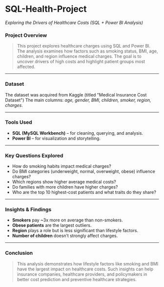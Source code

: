 # SQL-Health-Project
*Exploring the Drivers of Healthcare Costs (SQL + Power BI Analysis)*

### **Project Overview**
> This project explores healthcare charges using SQL and Power BI. The analysis examines how factors such as smoking status, BMI, age, children, and region influence medical charges. The goal is to uncover drivers of high costs and highlight patient groups most affected.

---

### **Dataset**
The dataset was acquired from Kaggle (titled "Medical Insurance Cost Dataset")
The main columns: *age, gender, BMI, children, smoker, region, charges*.

---

### **Tools Used**
* **SQL (MySQL Workbench)** – for cleaning, querying, and analysis.
* **Power BI** – for visualization and storytelling.

---

### **Key Questions Explored**
* How do smoking habits impact medical charges?
* Do BMI categories (underweight, normal, overweight, obese) influence charges?
* Which regions show higher average medical costs?
* Do families with more children have higher charges?
* Who are the top 10 highest-cost patients and what traits do they share?

---

### **Insights & Findings**
* **Smokers** pay ~3x more on average than non-smokers.
* **Obese patients** are the largest outliers.
* **Region** plays a role but is less significant than lifestyle factors.
* **Number of children** doesn’t strongly affect charges.

---

### **Conclusion**
> This analysis demonstrates how lifestyle factors like smoking and BMI have the largest impact on healthcare costs. Such insights can help insurance companies, healthcare providers, and policymakers in better cost prediction and preventive healthcare strategies.
